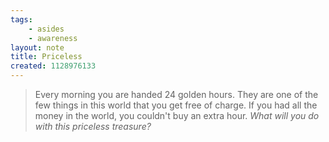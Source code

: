 ```yaml
---
tags:
    - asides
    - awareness
layout: note
title: Priceless
created: 1128976133
---
```


> Every morning you are handed 24 golden hours. They are one of the few things in this world that you get free of charge. If you had all the money in the world, you couldn't buy an extra hour. *What will you do with this priceless treasure?*
